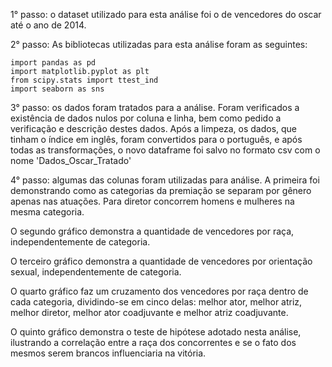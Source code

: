 1° passo: o dataset utilizado para esta análise foi o de vencedores do oscar até o ano de 2014.


2° passo: As bibliotecas utilizadas para esta análise foram as seguintes:

    import pandas as pd
    import matplotlib.pyplot as plt
    from scipy.stats import ttest_ind
    import seaborn as sns

3° passo: os dados foram tratados para a análise. Foram verificados a existência de dados nulos por coluna e linha, bem como pedido a verificação e descrição destes dados. Após a limpeza, os dados, que tinham o índice em inglês, foram convertidos para o português, e após todas as transformações, o novo dataframe foi salvo no formato csv com o nome 'Dados_Oscar_Tratado'

4° passo: algumas das colunas foram utilizadas para análise. A primeira foi demonstrando como as categorias da premiação se separam por gênero apenas nas atuações. Para diretor concorrem homens e mulheres na mesma categoria.

O segundo gráfico demonstra a quantidade de vencedores por raça, independentemente de categoria.

O terceiro gráfico demonstra a quantidade de vencedores por orientação sexual, independentemente de categoria.

O quarto gráfico faz um cruzamento dos vencedores por raça dentro de cada categoria, dividindo-se em cinco delas: melhor ator, melhor atriz, melhor diretor, melhor ator coadjuvante e melhor atriz coadjuvante.

O quinto gráfico demonstra o teste de hipótese adotado nesta análise, ilustrando a correlação entre a raça dos concorrentes e se o fato dos mesmos serem brancos influenciaria na vitória.